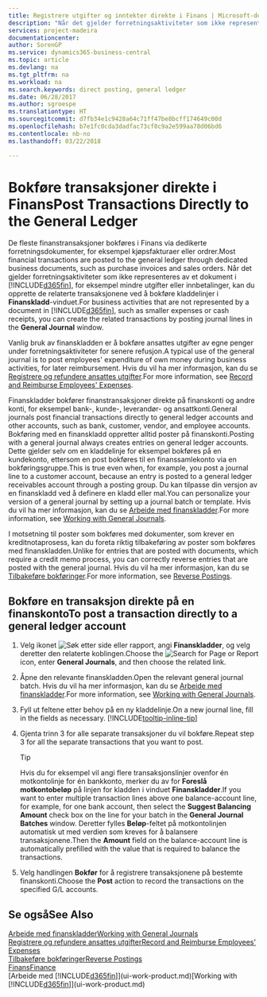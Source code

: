 ```yaml
---
title: Registrere utgifter og inntekter direkte i Finans | Microsoft-dokumentasjon
description: "Når det gjelder forretningsaktiviteter som ikke representeres av et dokument i Financials, for eksempel mindre utgifter eller innbetalinger, kan du opprette de relaterte transaksjonene ved å bokføre kladdelinjer i Finanskladd-vinduet."
services: project-madeira
documentationcenter: 
author: SorenGP
ms.service: dynamics365-business-central
ms.topic: article
ms.devlang: na
ms.tgt_pltfrm: na
ms.workload: na
ms.search.keywords: direct posting, general ledger
ms.date: 06/28/2017
ms.author: sgroespe
ms.translationtype: HT
ms.sourcegitcommit: d7fb34e1c9428a64c71ff47be8bcff174649c00d
ms.openlocfilehash: b7e1fc0cda3dadfac73cf0c9a2e599aa78d06bd6
ms.contentlocale: nb-no
ms.lasthandoff: 03/22/2018

---
```

# <a name="post-transactions-directly-to-the-general-ledger"></a><span data-ttu-id="b14c4-103">Bokføre transaksjoner direkte i Finans</span><span class="sxs-lookup"><span data-stu-id="b14c4-103">Post Transactions Directly to the General Ledger</span></span>
<span data-ttu-id="b14c4-104">De fleste finanstransaksjoner bokføres i Finans via dedikerte forretningsdokumenter, for eksempel kjøpsfakturaer eller ordrer.</span><span class="sxs-lookup"><span data-stu-id="b14c4-104">Most financial transactions are posted to the general ledger through dedicated business documents, such as purchase invoices and sales orders.</span></span> <span data-ttu-id="b14c4-105">Når det gjelder forretningsaktiviteter som ikke representeres av et dokument i [!INCLUDE[d365fin](includes/d365fin_md.md)], for eksempel mindre utgifter eller innbetalinger, kan du opprette de relaterte transaksjonene ved å bokføre kladdelinjer i **Finanskladd**-vinduet.</span><span class="sxs-lookup"><span data-stu-id="b14c4-105">For business activities that are not represented by a document in [!INCLUDE[d365fin](includes/d365fin_md.md)], such as smaller expenses or cash receipts, you can create the related transactions by posting journal lines in the **General Journal** window.</span></span>

<span data-ttu-id="b14c4-106">Vanlig bruk av finanskladden er å bokføre ansattes utgifter av egne penger under forretningsaktiviteter for senere refusjon.</span><span class="sxs-lookup"><span data-stu-id="b14c4-106">A typical use of the general journal is to post employees' expenditure of own money during business activities, for later reimbursement.</span></span> <span data-ttu-id="b14c4-107">Hvis du vil ha mer informasjon, kan du se [Registrere og refundere ansattes utgifter](finance-how-record-reimburse-employee-expenses.md).</span><span class="sxs-lookup"><span data-stu-id="b14c4-107">For more information, see [Record and Reimburse Employees' Expenses](finance-how-record-reimburse-employee-expenses.md).</span></span>

<span data-ttu-id="b14c4-108">Finanskladder bokfører finanstransaksjoner direkte på finanskonti og andre konti, for eksempel bank-, kunde-, leverandør- og ansattkonti.</span><span class="sxs-lookup"><span data-stu-id="b14c4-108">General journals post financial transactions directly to general ledger accounts and other accounts, such as bank, customer, vendor, and employee accounts.</span></span> <span data-ttu-id="b14c4-109">Bokføring med en finanskladd oppretter alltid poster på finanskonti.</span><span class="sxs-lookup"><span data-stu-id="b14c4-109">Posting with a general journal always creates entries on general ledger accounts.</span></span> <span data-ttu-id="b14c4-110">Dette gjelder selv om en kladdelinje for eksempel bokføres på en kundekonto, ettersom en post bokføres til en finanssamlekonto via en bokføringsgruppe.</span><span class="sxs-lookup"><span data-stu-id="b14c4-110">This is true even when, for example, you post a journal line to a customer account, because an entry is posted to a general ledger receivables account through a posting group.</span></span> <span data-ttu-id="b14c4-111">Du kan tilpasse din versjon av en finanskladd ved å definere en kladd eller mal.</span><span class="sxs-lookup"><span data-stu-id="b14c4-111">You can personalize your version of a general journal by setting up a journal batch or template.</span></span> <span data-ttu-id="b14c4-112">Hvis du vil ha mer informasjon, kan du se [Arbeide med finanskladder](ui-work-general-journals.md).</span><span class="sxs-lookup"><span data-stu-id="b14c4-112">For more information, see [Working with General Journals](ui-work-general-journals.md).</span></span>

<span data-ttu-id="b14c4-113">I motsetning til poster som bokføres med dokumenter, som krever en kreditnotaprosess, kan du foreta riktig tilbakeføring av poster som bokføres med finanskladden.</span><span class="sxs-lookup"><span data-stu-id="b14c4-113">Unlike for entries that are posted with documents, which require a credit memo process, you can correctly reverse entries that are posted with the general journal.</span></span> <span data-ttu-id="b14c4-114">Hvis du vil ha mer informasjon, kan du se [Tilbakeføre bokføringer](finance-how-reverse-journal-posting.md).</span><span class="sxs-lookup"><span data-stu-id="b14c4-114">For more information, see [Reverse Postings](finance-how-reverse-journal-posting.md).</span></span>

## <a name="to-post-a-transaction-directly-to-a-general-ledger-account"></a><span data-ttu-id="b14c4-115">Bokføre en transaksjon direkte på en finanskonto</span><span class="sxs-lookup"><span data-stu-id="b14c4-115">To post a transaction directly to a general ledger account</span></span>
1. <span data-ttu-id="b14c4-116">Velg ikonet ![Søk etter side eller rapport](media/ui-search/search_small.png "Søk etter side eller rapport"), angi **Finanskladder**, og velg deretter den relaterte koblingen.</span><span class="sxs-lookup"><span data-stu-id="b14c4-116">Choose the ![Search for Page or Report](media/ui-search/search_small.png "Search for Page or Report icon") icon, enter **General Journals**, and then choose the related link.</span></span>
2. <span data-ttu-id="b14c4-117">Åpne den relevante finanskladden.</span><span class="sxs-lookup"><span data-stu-id="b14c4-117">Open the relevant general journal batch.</span></span> <span data-ttu-id="b14c4-118">Hvis du vil ha mer informasjon, kan du se [Arbeide med finanskladder](ui-work-general-journals.md).</span><span class="sxs-lookup"><span data-stu-id="b14c4-118">For more information, see [Working with General Journals](ui-work-general-journals.md).</span></span>
3. <span data-ttu-id="b14c4-119">Fyll ut feltene etter behov på en ny kladdelinje.</span><span class="sxs-lookup"><span data-stu-id="b14c4-119">On a new journal line, fill in the fields as necessary.</span></span> [!INCLUDE[tooltip-inline-tip](includes/tooltip-inline-tip_md.md)]    
4. <span data-ttu-id="b14c4-120">Gjenta trinn 3 for alle separate transaksjoner du vil bokføre.</span><span class="sxs-lookup"><span data-stu-id="b14c4-120">Repeat step 3 for all the separate transactions that you want to post.</span></span>

    > [!TIP]  
    > <span data-ttu-id="b14c4-121">Hvis du for eksempel vil angi flere transaksjonslinjer ovenfor én motkontolinje for én bankkonto, merker du av for **Foreslå motkontobeløp** på linjen for kladden i vinduet **Finanskladder**.</span><span class="sxs-lookup"><span data-stu-id="b14c4-121">If you want to enter multiple transaction lines above one balance-account line, for example, for one bank account, then select the **Suggest Balancing Amount** check box on the line for your batch in the **General Journal Batches** window.</span></span> <span data-ttu-id="b14c4-122">Deretter fylles **Beløp**-feltet på motkontolinjen automatisk ut med verdien som kreves for å balansere transaksjonene.</span><span class="sxs-lookup"><span data-stu-id="b14c4-122">Then the **Amount** field on the balance-account line is automatically prefilled with the value that is required to balance the transactions.</span></span>
5. <span data-ttu-id="b14c4-123">Velg handlingen **Bokfør** for å registrere transaksjonene på bestemte finanskonti.</span><span class="sxs-lookup"><span data-stu-id="b14c4-123">Choose the **Post** action to record the transactions on the specified G/L accounts.</span></span>

## <a name="see-also"></a><span data-ttu-id="b14c4-124">Se også</span><span class="sxs-lookup"><span data-stu-id="b14c4-124">See Also</span></span>
[<span data-ttu-id="b14c4-125">Arbeide med finanskladder</span><span class="sxs-lookup"><span data-stu-id="b14c4-125">Working with General Journals</span></span>](ui-work-general-journals.md)  
[<span data-ttu-id="b14c4-126">Registrere og refundere ansattes utgifter</span><span class="sxs-lookup"><span data-stu-id="b14c4-126">Record and Reimburse Employees' Expenses</span></span>](finance-how-record-reimburse-employee-expenses.md)  
[<span data-ttu-id="b14c4-127">Tilbakeføre bokføringer</span><span class="sxs-lookup"><span data-stu-id="b14c4-127">Reverse Postings</span></span>](finance-how-reverse-journal-posting.md)  
[<span data-ttu-id="b14c4-128">Finans</span><span class="sxs-lookup"><span data-stu-id="b14c4-128">Finance</span></span>](finance.md)  
<span data-ttu-id="b14c4-129">[Arbeide med [!INCLUDE[d365fin](includes/d365fin_md.md)]](ui-work-product.md)</span><span class="sxs-lookup"><span data-stu-id="b14c4-129">[Working with [!INCLUDE[d365fin](includes/d365fin_md.md)]](ui-work-product.md)</span></span>  

